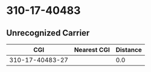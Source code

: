 # 310-17-40483
## Unrecognized Carrier


| CGI | Nearest CGI | Distance |
|-----|-------------|----------|
| 310-17-40483-27 |  | 0.0 |

